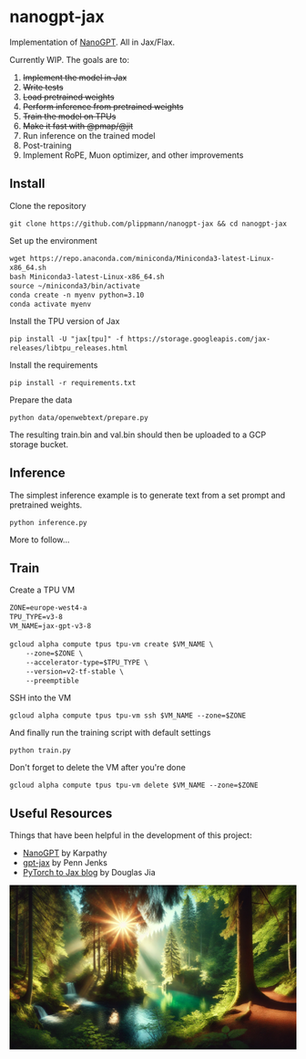 # nanogpt-jax
Implementation of [NanoGPT](https://github.com/karpathy/nanoGPT). All in Jax/Flax. 

Currently WIP. The goals are to:
1. ~~Implement the model in Jax~~
2. ~~Write tests~~
3. ~~Load pretrained weights~~
4. ~~Perform inference from pretrained weights~~
5. ~~Train the model on TPUs~~
6. ~~Make it fast with @pmap/@jit~~
7. Run inference on the trained model
8. Post-training
9. Implement RoPE, Muon optimizer, and other improvements

## Install
Clone the repository
```
git clone https://github.com/plippmann/nanogpt-jax && cd nanogpt-jax
```
Set up the environment
```
wget https://repo.anaconda.com/miniconda/Miniconda3-latest-Linux-x86_64.sh
bash Miniconda3-latest-Linux-x86_64.sh
source ~/miniconda3/bin/activate
conda create -n myenv python=3.10
conda activate myenv
```
Install the TPU version of Jax
```
pip install -U "jax[tpu]" -f https://storage.googleapis.com/jax-releases/libtpu_releases.html
```
Install the requirements
```
pip install -r requirements.txt
```
Prepare the data
```
python data/openwebtext/prepare.py
```
The resulting train.bin and val.bin should then be uploaded to a GCP storage bucket.

## Inference
The simplest inference example is to generate text from a set prompt and pretrained weights. 
```
python inference.py
```

More to follow...

## Train
Create a TPU VM
```
ZONE=europe-west4-a
TPU_TYPE=v3-8
VM_NAME=jax-gpt-v3-8

gcloud alpha compute tpus tpu-vm create $VM_NAME \
    --zone=$ZONE \
    --accelerator-type=$TPU_TYPE \
    --version=v2-tf-stable \
    --preemptible
```
SSH into the VM
```
gcloud alpha compute tpus tpu-vm ssh $VM_NAME --zone=$ZONE
```
And finally run the training script with default settings
```
python train.py
```
Don't forget to delete the VM after you're done
```
gcloud alpha compute tpus tpu-vm delete $VM_NAME --zone=$ZONE
```

## Useful Resources
Things that have been helpful in the development of this project:
- [NanoGPT](https://github.com/karpathy/nanoGPT/tree/master) by Karpathy
- [gpt-jax](https://github.com/jenkspt/gpt-jax/tree/main) by Penn Jenks
- [PyTorch to Jax blog](https://github.com/ROCm/rocm-blogs/tree/release/blogs/artificial-intelligence/nanoGPT-JAX) by Douglas Jia

![an image of a landscape](assets/landscape.png)